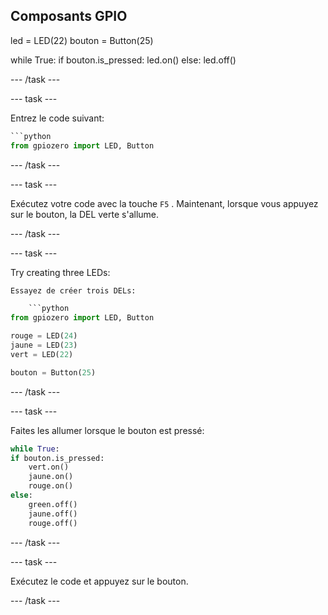 ## Composants GPIO

led = LED(22) bouton = Button(25)

while True: if bouton.is_pressed: led.on() else: led.off()

\--- /task \---

\--- task \---

Entrez le code suivant:

```python
```python
from gpiozero import LED, Button
```

\--- /task \---

\--- task \---

Exécutez votre code avec la touche `F5` . Maintenant, lorsque vous appuyez sur le bouton, la DEL verte s'allume.

\--- /task \---

\--- task \---

Try creating three LEDs:

```python
Essayez de créer trois DELs:

    ```python
from gpiozero import LED, Button

rouge = LED(24)
jaune = LED(23)
vert = LED(22)

bouton = Button(25)
```

\--- /task \---

\--- task \---

Faites les allumer lorsque le bouton est pressé:

```python
while True:
if bouton.is_pressed:
    vert.on()
    jaune.on()
    rouge.on()
else:
    green.off()
    jaune.off()
    rouge.off()
```

\--- /task \---

\--- task \---

Exécutez le code et appuyez sur le bouton.

\--- /task \---